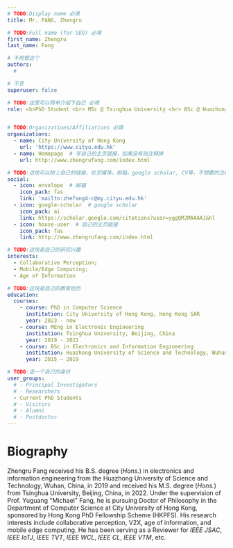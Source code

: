 ```yaml
---
# TODO:Display name 必填
title: Mr. FANG, Zhengru  

# TODO:Full name (for SEO) 必填
first_name: Zhengru   
last_name: Fang

# 不用管这个
authors:
  # 

# 不变
superuser: false

# TODO:这里可以简单介绍下自己 必填
role: <b>PhD Student <br> MSc @ Tsinghua University <br> BSc @ Huazhong University of Science and Technology</b>


# TODO:Organizations/Affiliations 必填
organizations:
  - name: City University of Hong Kong 
    url: 'https://www.cityu.edu.hk'
  - name: Homepage  # 写自己的主页链接，如果没有则注释掉
    url: http://www.zhengrufang.com/index.html

# TODO:这块可以附上自己的链接，社交媒体，邮箱，google scholar, CV等，不想要的注释掉即可
social:
  - icon: envelope  # 邮箱
    icon_pack: fas
    link: 'mailto:zhefang4-c@my.cityu.edu.hk'
  - icon: google-scholar  # google scholar
    icon_pack: ai
    link: https://scholar.google.com/citations?user=yggQMJMAAAAJ&hl
  - icon: house-user  # 自己的主页链接
    icon_pack: fas
    link: http://www.zhengrufang.com/index.html

# TODO:这块是自己的研究兴趣
interests:
  - Collaborative Perception; 
  - Mobile/Edge Computing; 
  - Age of Information

# TODO:这块是自己的教育经历
education:
  courses:
    - course: PhD in Computer Science
      institution: City University of Hong Kong, Hong Kong SAR
      year: 2023 - now
    - course: MEng in Electronic Engineering
      institution: Tsinghua University, Beijing, China
      year: 2019 - 2022
    - course: BSc in Electronics and Information Engineering
      institution: Huazhong University of Science and Technology, Wuhan, China
      year: 2015 – 2019

# TODO:选一个自己的身份
user_groups:
  # - Principal Investigators
  # - Researchers
  - Current PhD Students
  # - Visitors
  # - Alumni
  # - Postdoctor
---
```

<!-- TODO:写自己的Biography -->
# Biography

Zhengru Fang received his B.S. degree (*Hons.*) in electronics and information engineering from the Huazhong University of Science and Technology, Wuhan, China, in 2019 and received his M.S. degree (*Hons.*) from Tsinghua University, Beijing, China, in 2022. Under the supervision of Prof. Yuguang "Michael" Fang, he is pursuing Doctor of Philosophy in the Department of Computer Science at City University of Hong Kong, sponsored by Hong Kong PhD Fellowship Scheme (HKPFS). His research interests include collaborative perception, V2X, age of information, and mobile edge computing. He has been serving as a Reviewer for *IEEE JSAC*, *IEEE IoTJ*, *IEEE TVT*, *IEEE WCL*, *IEEE CL*, *IEEE VTM*, etc.

